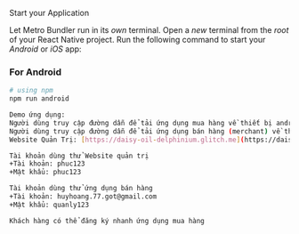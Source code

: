 Start your Application

Let Metro Bundler run in its _own_ terminal. Open a _new_ terminal from the _root_ of your React Native project. Run the following command to start your _Android_ or _iOS_ app:

### For Android

```bash
# using npm
npm run android

Demo ứng dụng:
Người dùng truy cập đường dẫn để tải ứng dụng mua hàng về thiết bị android: [https://appho.st/d/oisMQWa4](https://appho.st/d/Nw3Sccj4) <br>
Người dùng truy cập đường dẫn để tải ứng dụng bán hàng (merchant) về thiết bị android: [https://appho.st/d/oisMQWa4](https://appho.st/d/oisMQWa4) <br>
Website Quản Trị: [https://daisy-oil-delphinium.glitch.me](https://daisy-oil-delphinium.glitch.me) <br>

Tài khoản dùng thử Website quản trị
+Tài khoản: phuc123
+Mật khẩu: phuc123

Tài khoản dùng thử ứng dụng bán hàng
+Tài khoản: huyhoang.77.got@gmail.com
+Mật khẩu: quanly123

Khách hàng có thể đăng ký nhanh ứng dụng mua hàng
